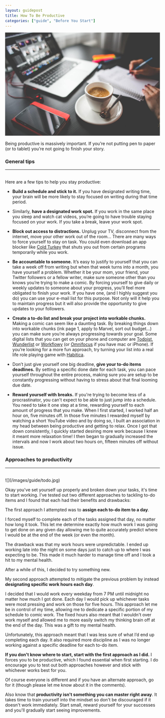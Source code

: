```yaml
---
layout: guidepost
title: How To Be Productive
categories: ["guide", "Before You Start"]
---
```


![](/images/guide/prod.jpeg)

Being productive is massively important. If you’re not putting pen to paper (or to tablet) you’re not going to finish your story. 

### General tips

<hr><br>
Here are a few tips to help you stay productive:

- **Build a schedule and stick to it.** If you have designated writing time, your brain will be more likely to stay focused on writing during that time period.

- Similarly, **have a designated work spot.** If you work in the same place you sleep and watch cat videos, you’re going to have trouble staying focused on your work. If you take a break, leave your work spot.

- **Block out access to distractions.** Unplug your TV, disconnect from the internet, move your other work out of the room… There are many ways to force yourself to stay on task. You could even download an app blocker like [Cold Turkey](https://getcoldturkey.com/) that shuts you out from certain programs temporarily while you work.

- **Be accountable to someone.** It’s easy to justify to yourself that you can take a week off from writing but when that week turns into a month, you have yourself a problem. Whether it be your mom, your friend, your Twitter followers or a fellow writer, make sure someone other than you knows you’re trying to make a comic. By forcing yourself to give daily or weekly updates to someone about your progress, you’ll feel more obligated to finish your work. If you have one, (and I highly suggest you do) you can use your e-mail list for this purpose. Not only will it help you to maintain progress but it will also provide the opportunity to give updates to your followers.

- **Create a to-do list and break your project into workable chunks.** Making a comic can seem like a daunting task. By breaking things down into workable chunks (ink page 1, apply to Marvel, sort out budget...) you can make sure you’re always progressing towards your goal. Some digital lists that you can get on your phone and computer are [Todoist](https://en.todoist.com/), [Wunderlist](https://www.wunderlist.com/) or [Workflowy](https://workflowy.com/) (or [Omnifocus](https://www.omnigroup.com/omnifocus) if you have mac or iPhone). If you’re looking for a more fun approach, try turning your list into a real life role playing game with [Habitica](https://habitica.com/static/front).

- Don’t just give yourself one big deadline, **give your to-do items deadlines.** By setting a specific done date for each task, you can pace yourself throughout the entire process, making sure you are setup to be constantly progressing without having to stress about that final looming due date.

- **Reward yourself with breaks.** If you're trying to become less of a procrastinator, you can't expect to be able to just jump into a schedule. You need to take it one step at a time, rewarding yourself to each amount of progress that you make. When I first started, I worked half an hour on, five minutes off. In those five minutes I rewarded myself by watching a short YouTube video and by doing so, I built an association in my head between being productive and getting to relax. Once I got that down consistently, I quickly started desiring more work because I knew it meant more relaxation time! I then began to gradually increased the intervals and now I work about two hours on, fifteen minutes off without issue.

### Approaches to productivity

<hr><br>
![](/images/guide/todo.jpg)

Okay you've set yourself up properly and broken down your tasks, it's time to start working. I've tested out two different approaches to tackling to-do items and I found that each had their benefits and drawbacks:

The first approach I attempted was to **assign each to-do item to a day**.

I forced myself to complete each of the tasks assigned that day, no matter how long it took. This let me determine exactly how much work I was going to get done on any given day allowing me to quite accurately predict where I would be at the end of the week (or even the month).

The drawback was that my work hours were unpredictable. I ended up working late into the night on some days just to catch up to where I was expecting to be. This made it much harder to manage time off and I took a hit to my mental health.

After a while of this, I decided to try something new.

My second approach attempted to mitigate the previous problem by instead **designating specific work hours each day**.

I decided that I would work every weekday from 7 PM until midnight no matter how much I got done. Each day I would pick up whichever tasks were most pressing and work on those for five hours. This approach let me be in control of my time, allowing me to dedicate a specific portion of my schedule to comic work. The fixed hours also meant that I wouldn't over work myself and allowed me to more easily switch my thinking brain off at the end of the day. This was a gift to my mental health.

Unfortunately, this approach meant that I was less sure of what I’d end up completing each day. It also required more discipline as I was no longer working against a specific deadline for each to-do item.

**If you don't know where to start, start with the first approach as I did.** I forces you to be productive, which I found essential when first starting. I do encourage you to test out both approaches however and stick with whichever works best for you.

Of course everyone is different and if you have an alternate approach, go for it (though please let me know about it in the comments).

Also know that **productivity isn't something you can master right away**. It takes time to train yourself into the mindset so don't be discouraged if it doesn't work immediately. Start small, reward yourself for your successes and you'll gradually start seeing improvements.